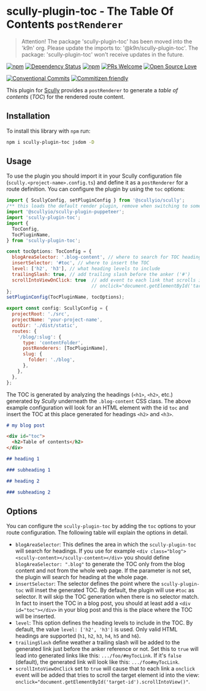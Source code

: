 # scully-plugin-toc - The Table Of Contents `postRenderer`

> Attention! The package 'scully-plugin-toc' has been moved into the 'k9n' org. Please update the imports to: '@k9n/scully-plugin-toc'. The package: 'scully-plugin-toc' won't receive updates in the future.

[![npm](https://img.shields.io/npm/v/scully-plugin-toc.svg)](https://www.npmjs.com/package/scully-plugin-toc)
[![Dependency Status](https://img.shields.io/librariesio/release/npm/scully-plugin-toc)](https://img.shields.io/librariesio/release/npm/scully-plugin-toc)
[![npm](https://img.shields.io/npm/l/scully-plugin-toc.svg)](https://www.npmjs.com/package/scully-plugin-toc)
[![PRs Welcome](https://img.shields.io/badge/PRs-welcome-brightgreen.svg)](http://makeapullrequest.com)
[![Open Source Love](https://badges.frapsoft.com/os/v1/open-source.svg?v=102)](https://github.com/ellerbrock/open-source-badge/)

[![Conventional Commits](https://img.shields.io/badge/Conventional%20Commits-1.0.0-yellow.svg)](https://conventionalcommits.org)
[![Commitizen friendly](https://img.shields.io/badge/commitizen-friendly-brightgreen.svg)](http://commitizen.github.io/cz-cli/)

This plugin for [Scully](https://github.com/scullyio/scully) provides a `postRenderer` to generate a _table of contents_ (_TOC_) for the rendered route content.

## Installation

To install this library with `npm` run:

```sh
npm i scully-plugin-toc jsdom -D
```

## Usage

To use the plugin you should import it in your Scully configuration file (`scully.<project-name>.config.ts`) and define it as a `postRenderer` for a route definition.
You can configure the plugin by using the `toc` options:

```js
import { ScullyConfig, setPluginConfig } from '@scullyio/scully';
/** this loads the default render plugin, remove when switching to something else. */
import '@scullyio/scully-plugin-puppeteer';
import 'scully-plugin-toc';
import {
  TocConfig,
  TocPluginName,
} from 'scully-plugin-toc';

const tocOptions: TocConfig = {
  blogAreaSelector: '.blog-content', // where to search for TOC headings
  insertSelector: '#toc', // where to insert the TOC
  level: ['h2', 'h3'], // what heading levels to include
  trailingSlash: true, // add trailing slash before the anker ('#')
  scrollIntoViewOnClick: true  // add event to each link that scrolls into view on click:
                               // onclick="document.getElementById('target-id').scrollIntoView()"
};
setPluginConfig(TocPluginName, tocOptions);

export const config: ScullyConfig = {
  projectRoot: './src',
  projectName: 'your-project-name',
  outDir: './dist/static',
  routes: {
    '/blog/:slug': {
      type: 'contentFolder',
      postRenderers: [TocPluginName],
      slug: {
        folder: './blog',
      },
    },
  },
};
```

The TOC is generated by analyzing the headings (`<h1>`, `<h2>`, etc.) generated by _Scully_ underneath the `.blog-content` CSS class.
The above example configuration will look for an HTML element with the id `toc` and insert the TOC at this place generated for headings `<h2>` and `<h3>`.

```md
# my blog post

<div id="toc">
  <h2>Table of contents</h2>
</div>

## heading 1

### subheading 1

## heading 2

### subheading 2
```

## Options

You can configure the `scully-plugin-toc` by adding the `toc` options to your route configuration.
The following table will explain the options in detail.

- `blogAreaSelector`: This defines the area in which the `scully-plugin-toc` will search for headings.
  If you use for example `<div class="blog"><scully-content></scully-content></div>` you should define `blogAreaSelector: ".blog"` to generate the TOC only from the blog content and not from the whole web page.
  If the parameter is not set, the plugin will search for heading at the whole page.
- `insertSelector`: The selector defines the point where the `scully-plugin-toc` will inset the generated TOC.
  By default, the plugin will use `#toc` as selector.
  It will skip the TOC generation when there is no selector match.
  In fact to insert the TOC in a blog post, you should at least add a `<div id="toc"></div>` in your blog post and this is the place where the TOC will be inserted.
- `level`: This option defines the heading levels to include in the TOC. By default, the value `level: ['h2', 'h3']` is used.
  Only valid HTML headings are supported (`h1`, `h2`, `h3`, `h4`, `h5` and `h6`).
- `trailingSlash` define weather a trailing slash will be added to the generated link just before the anker reference or not. Set this to `true` will lead into generated links like this: `.../foo/#myTocLink`. If it's `false` (default), the generated link will look like this: `.../foo#myTocLink`.
- `scrollIntoViewOnClick` set to `true` will cause that to each link a `onclick` event will be added that tries to scroll the target element id into the view: `onclick="document.getElementById('target-id').scrollIntoView()"`.
